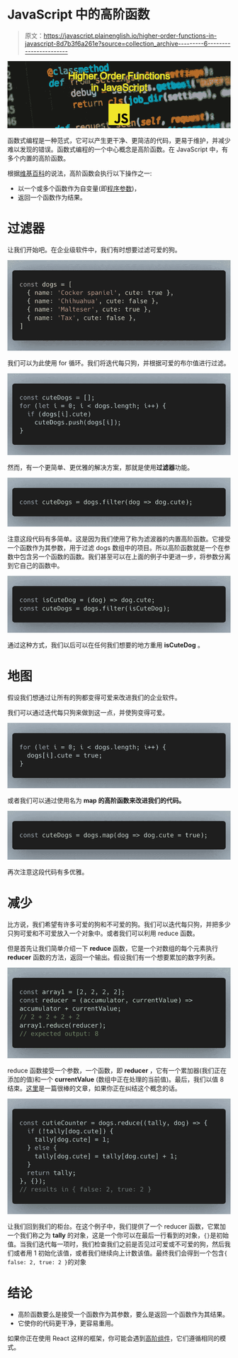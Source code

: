 # JavaScript 中的高阶函数

> 原文：<https://javascript.plainenglish.io/higher-order-functions-in-javascript-8d7b3f6a261e?source=collection_archive---------6----------------------->

![](img/b07c7621a4b085ba80e9f2edfa18efc8.png)

函数式编程是一种范式，它可以产生更干净、更简洁的代码，更易于维护，并减少难以发现的错误。函数式编程的一个中心概念是高阶函数。在 JavaScript 中，有多个内置的高阶函数。

根据[维基百科](https://en.wikipedia.org/wiki/Higher-order_function)的说法，高阶函数会执行以下操作之一:

*   以一个或多个函数作为自变量(即[程序参数](https://en.wikipedia.org/wiki/Procedural_parameter))，
*   返回一个函数作为结果。

# 过滤器

让我们开始吧。在企业级软件中，我们有时想要过滤可爱的狗。

![](img/0f00a329f96d01e06dcec5b33c27401a.png)

我们可以为此使用 for 循环。我们将迭代每只狗，并根据可爱的布尔值进行过滤。

![](img/8f10f17c468360027807f9fd0073b241.png)

然而，有一个更简单、更优雅的解决方案，那就是使用**过滤器**功能。

![](img/1839847cba2d2677b87111a2d14d05e2.png)

注意这段代码有多简单。这是因为我们使用了称为滤波器的内置高阶函数。它接受一个函数作为其参数，用于过滤 dogs 数组中的项目。所以高阶函数就是一个在参数中包含另一个函数的函数。我们甚至可以在上面的例子中更进一步，将参数分离到它自己的函数中。

![](img/ab543858cdc2cf9b9faad5b6965ad2ca.png)

通过这种方式，我们以后可以在任何我们想要的地方重用 **isCuteDog** 。

# 地图

假设我们想通过让所有的狗都变得可爱来改进我们的企业软件。

我们可以通过迭代每只狗来做到这一点，并使狗变得可爱。

![](img/0ae70a711987c2ba058a3c2f50d632ac.png)

或者我们可以通过使用名为 **map 的高阶函数来改进我们的代码。**

![](img/a383bab9819a7111212cf24d5d1e94b1.png)

再次注意这段代码有多优雅。

# 减少

比方说，我们希望有许多可爱的狗和不可爱的狗。我们可以迭代每只狗，并把多少只狗可爱和不可爱放入一个对象中。或者我们可以利用 reduce 函数。

但是首先让我们简单介绍一下 **reduce** 函数，它是一个对数组的每个元素执行 **reducer** 函数的方法，返回一个输出。假设我们有一个想要累加的数字列表。

![](img/852cde1bd1f569b6b3d1cf48afb0409b.png)

reduce 函数接受一个参数，一个函数，即 **reducer** ，它有一个累加器(我们正在添加的值)和一个 **currentValue** (数组中正在处理的当前值)。最后，我们以值 8 结束。[这里](https://www.freecodecamp.org/news/reduce-f47a7da511a9/)是一篇很棒的文章，如果你正在纠结这个概念的话。

![](img/9bfd575b85e642ca29a7cefc37b36233.png)

让我们回到我们的柜台。在这个例子中，我们提供了一个 reducer 函数，它累加一个我们称之为 **tally** 的对象，这是一个你可以在最后一行看到的对象，`{}`是初始值。当我们迭代每一项时，我们检查我们之前是否见过可爱或不可爱的狗，然后我们或者用 1 初始化该值，或者我们继续向上计数该值。最终我们会得到一个包含`{ false: 2, true: 2 }`的对象

# 结论

*   高阶函数要么是接受一个函数作为其参数，要么是返回一个函数作为其结果。
*   它使你的代码更干净，更容易重用。

如果你正在使用 React 这样的框架，你可能会遇到[高阶组件](https://reactjs.org/docs/higher-order-components.html)，它们遵循相同的模式。